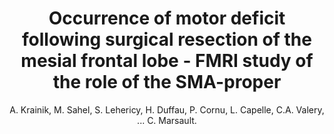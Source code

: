 ---
author: A. Krainik, M. Sahel, S. Lehericy, H. Duffau, P. Cornu, L. Capelle, C.A. Valery, ... C. Marsault.
title: Occurrence of motor deficit following surgical resection of the mesial frontal lobe - FMRI study of the role of the SMA-proper
journal: NeuroImage
year: 1999
type: article
volume: 9
number: 6 PART II
---